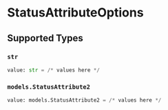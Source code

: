 # StatusAttributeOptions


## Supported Types

### `str`

```python
value: str = /* values here */
```

### `models.StatusAttribute2`

```python
value: models.StatusAttribute2 = /* values here */
```

